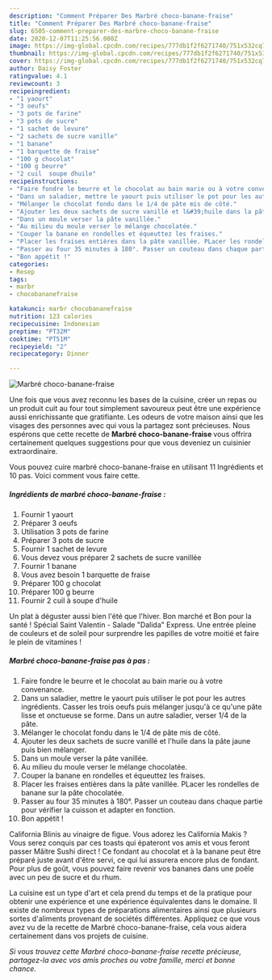 ```yaml
---
description: "Comment Préparer Des Marbré choco-banane-fraise"
title: "Comment Préparer Des Marbré choco-banane-fraise"
slug: 6505-comment-preparer-des-marbre-choco-banane-fraise
date: 2020-12-07T11:25:56.080Z
image: https://img-global.cpcdn.com/recipes/777db1f2f6271740/751x532cq70/marbre-choco-banane-fraise-photo-principale-de-la-recette.jpg
thumbnail: https://img-global.cpcdn.com/recipes/777db1f2f6271740/751x532cq70/marbre-choco-banane-fraise-photo-principale-de-la-recette.jpg
cover: https://img-global.cpcdn.com/recipes/777db1f2f6271740/751x532cq70/marbre-choco-banane-fraise-photo-principale-de-la-recette.jpg
author: Daisy Foster
ratingvalue: 4.1
reviewcount: 3
recipeingredient:
- "1 yaourt"
- "3 oeufs"
- "3 pots de farine"
- "3 pots de sucre"
- "1 sachet de levure"
- "2 sachets de sucre vanille"
- "1 banane"
- "1 barquette de fraise"
- "100 g chocolat"
- "100 g beurre"
- "2 cuil  soupe dhuile"
recipeinstructions:
- "Faire fondre le beurre et le chocolat au bain marie ou à votre convenance."
- "Dans un saladier, mettre le yaourt puis utiliser le pot pour les autres ingrédients. Casser les trois oeufs puis mélanger jusqu&#39;à ce qu&#39;une pâte lisse et onctueuse se forme. Dans un autre saladier, verser 1/4 de la pâte."
- "Mélanger le chocolat fondu dans le 1/4 de pâte mis de côté."
- "Ajouter les deux sachets de sucre vanillé et l&#39;huile dans la pâte jaune puis bien mélanger."
- "Dans un moule verser la pâte vanillée."
- "Au milieu du moule verser le mélange chocolatée."
- "Couper la banane en rondelles et équeuttez les fraises."
- "Placer les fraises entières dans la pâte vanillée. PLacer les rondelles de banane sur la pâte chocolatée."
- "Passer au four 35 minutes à 180°. Passer un couteau dans chaque partie pour vérifier la cuisson et adapter en fonction."
- "Bon appétit !"
categories:
- Resep
tags:
- marbr
- chocobananefraise

katakunci: marbr chocobananefraise 
nutrition: 123 calories
recipecuisine: Indonesian
preptime: "PT32M"
cooktime: "PT51M"
recipeyield: "2"
recipecategory: Dinner

---
```



![Marbré choco-banane-fraise](https://img-global.cpcdn.com/recipes/777db1f2f6271740/751x532cq70/marbre-choco-banane-fraise-photo-principale-de-la-recette.jpg)

Une fois que vous avez reconnu les bases de la cuisine, créer un repas ou un produit cuit au four tout simplement savoureux peut être une expérience aussi enrichissante que gratifiante. Les odeurs de votre maison ainsi que les visages des personnes avec qui vous la partagez sont précieuses. Nous espérons que cette recette de <strong> Marbré choco-banane-fraise </strong> vous offrira certainement quelques suggestions pour que vous deveniez un cuisinier extraordinaire.

<!--inarticleads1-->

Vous pouvez cuire marbré choco-banane-fraise en utilisant 11 Ingrédients et 10 pas. Voici comment vous faire cette.

##### Ingrédients de marbré choco-banane-fraise :

1. Fournir 1 yaourt
1. Préparer 3 oeufs
1. Utilisation 3 pots de farine
1. Préparer 3 pots de sucre
1. Fournir 1 sachet de levure
1. Vous devez vous préparer 2 sachets de sucre vanillée
1. Fournir 1 banane
1. Vous avez besoin 1 barquette de fraise
1. Préparer 100 g chocolat
1. Préparer 100 g beurre
1. Fournir 2 cuil à soupe d&#39;huile


Un plat à déguster aussi bien l&#39;été que l&#39;hiver. Bon marché et Bon pour la santé ! Spécial Saint Valentin - Salade &#34;Dalida&#34; Express. Une entrée pleine de couleurs et de soleil pour surprendre les papilles de votre moitié et faire le plein de vitamines ! 

<!--inarticleads2-->

##### Marbré choco-banane-fraise pas à pas :

1. Faire fondre le beurre et le chocolat au bain marie ou à votre convenance.
1. Dans un saladier, mettre le yaourt puis utiliser le pot pour les autres ingrédients. Casser les trois oeufs puis mélanger jusqu&#39;à ce qu&#39;une pâte lisse et onctueuse se forme. Dans un autre saladier, verser 1/4 de la pâte.
1. Mélanger le chocolat fondu dans le 1/4 de pâte mis de côté.
1. Ajouter les deux sachets de sucre vanillé et l&#39;huile dans la pâte jaune puis bien mélanger.
1. Dans un moule verser la pâte vanillée.
1. Au milieu du moule verser le mélange chocolatée.
1. Couper la banane en rondelles et équeuttez les fraises.
1. Placer les fraises entières dans la pâte vanillée. PLacer les rondelles de banane sur la pâte chocolatée.
1. Passer au four 35 minutes à 180°. Passer un couteau dans chaque partie pour vérifier la cuisson et adapter en fonction.
1. Bon appétit !


California Blinis au vinaigre de figue. Vous adorez les California Makis ? Vous serez conquis par ces toasts qui épateront vos amis et vous feront passer Mâitre Sushi direct ! Ce fondant au chocolat et à la banane peut être préparé juste avant d&#39;être servi, ce qui lui assurera encore plus de fondant. Pour plus de goût, vous pouvez faire revenir vos bananes dans une poêle avec un peu de sucre et du rhum. 

<!--inarticleads1-->

<p>
La cuisine est un type d'art et cela prend du temps et de la pratique pour obtenir une expérience et une expérience équivalentes dans le domaine. Il existe de nombreux types de préparations alimentaires ainsi que plusieurs sortes d'aliments provenant de sociétés différentes. Appliquez ce que vous avez vu de la recette de Marbré choco-banane-fraise, cela vous aidera certainement dans vos projets de cuisine.
</p>

<p>
<i>Si vous trouvez cette Marbré choco-banane-fraise recette précieuse, partagez-la avec vos amis proches ou votre famille, merci et bonne chance.</i>
</p>

